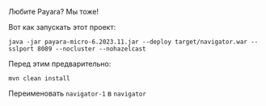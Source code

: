 Любите Payara? Мы тоже!

Вот как запускать этот проект:
```shell
java -jar payara-micro-6.2023.11.jar --deploy target/navigator.war --sslport 8089 --nocluster --nohazelcast
```
Перед этим предварительно:
```shell
mvn clean install
```
Переименовать `navigator-1` в `navigator`
